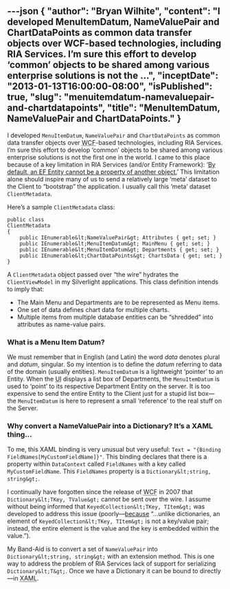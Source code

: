 ---json
{
  "author": "Bryan Wilhite",
  "content": "I developed MenuItemDatum, NameValuePair and ChartDataPoints as common data transfer objects over WCF-based technologies, including RIA Services. I’m sure this effort to develop ‘common’ objects to be shared among various enterprise solutions is not the ...",
  "inceptDate": "2013-01-13T16:00:00-08:00",
  "isPublished": true,
  "slug": "menuitemdatum-namevaluepair-and-chartdatapoints",
  "title": "MenuItemDatum, NameValuePair and ChartDataPoints."
}
---

I developed `MenuItemDatum`, `NameValuePair` and `ChartDataPoints` as common data transfer objects over <acronym title="Windows Communication Foundation">WCF</acronym>-based technologies, including RIA Services. I’m sure this effort to develop ‘common’ objects to be shared among various enterprise solutions is not the first one in the world. I came to this place because of a key limitation in RIA Services (and/or Entity Framework): ‘[By default, an EF Entity cannot be a property of another object.](http://songhayblog.azurewebsites.net/entry/show/ria-services-and-ef-entities)’ This limitation alone should inspire many of us to send a relatively large ‘meta’ dataset to the Client to “bootstrap” the application. I usually call this ‘meta’ dataset `ClientMetadata`.

Here’s a sample `ClientMetadata` class:

    public class 
    ClientMetadata
    {
        public IEnumerable&lt;NameValuePair&gt; Attributes { get; set; }
        public IEnumerable&lt;MenuItemDatum&gt; MainMenu { get; set; }
        public IEnumerable&lt;MenuItemDatum&gt; Departments { get; set; }
        public IEnumerable&lt;ChartDataPoints&gt; ChartsData { get; set; }
    }

A `ClientMetadata` object passed over “the wire” hydrates the `ClientViewModel` in my Silverlight applications. This class definition intends to imply that:

*   The Main Menu and Departments are to be represented as Menu items.
*   One set of data defines chart data for multiple charts.
*   Multiple items from multiple database entities can be “shredded” into attributes as name-value pairs.

### What is a Menu Item Datum?

We must remember that in English (and Latin) the word *data* denotes plural and *datum*, singular. So my intention is to define the *datum* referring to data of the domain (usually entities). `MenuItemDatum` is a lightweight ‘pointer’ to an Entity. When the <acronym title="User Interface">UI</acronym> displays a list box of Departments, the `MenuItemDatum` is used to ‘point’ to its respective Department Entity on the server. It is too expensive to send the entire Entity to the Client just for a stupid list box—the `MenuItemDatum` is here to represent a small ‘reference’ to the real stuff on the Server.

### Why convert a NameValuePair into a Dictionary? It’s a XAML thing…

To me, this XAML binding is very unusual but very useful: `Text = "{Binding FieldNames[MyCustomFieldName]}"`. This binding declares that there is a property within `DataContext` called `FieldNames` with a key called `MyCustomFieldName`. This `FieldNames` property is a `Dictionary&lt;string, string&gt;`.

I continually have forgotten since the release of <acronym title="Windows Communication Foundation">WCF</acronym> in 2007 that `Dictionary&lt;TKey, TValue&gt;` cannot be sent over the wire. I assume without being informed that `KeyedCollection&lt;TKey, TItem&gt;` was developed to address this issue (poorly—[because](http://msdn.microsoft.com/en-us/library/ms132438.aspx) “…unlike dictionaries, an element of `KeyedCollection&lt;TKey, TItem&gt;` is not a key/value pair; instead, the entire element is the value and the key is embedded within the value.”).

My Band-Aid is to convert a set of `NameValuePair` into `Dictionary&lt;string, string&gt;` with an extension method. This is one way to address the problem of RIA Services lack of support for serializing `Dictionary&lt;T&gt;`. Once we have a Dictionary it can be bound to directly—in <acronym title="Extensible Application Markup Language">XAML</acronym>.
